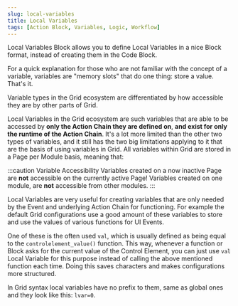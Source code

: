 ```yaml
---
slug: local-variables
title: Local Variables
tags: [Action Block, Variables, Logic, Workflow]
---
```


Local Variables Block allows you to define Local Variables in a nice Block format, instead of creating them in the Code Block.

For a quick explanation for those who are not familiar with the concept of a variable, variables are "memory slots" that do one thing: store a value. That's it.

Variable types in the Grid ecosystem are differentiated by how accessible they are by other parts of Grid.

Local Variables in the Grid ecosystem are such variables that are able to be accessed by **only the Action Chain they are defined on**, **and exist for only the runtime of the Action Chain**. It's a lot more limited than the other two types of variables, and it still has the two big limitations applying to it that are the basis of using variables in Grid. All variables within Grid are stored in a Page per Module basis, meaning that:

:::caution Variable Accessibility
Variables created on a now inactive Page are **not** accessible on the currently active Page!
Variables created on one module, are **not** accessible from other modules.
:::

Local Variables are very useful for creating  variables that are only needed by the Event and underlying Action Chain for functioning. For example the default Grid configurations use a good amount of these variables to store and use the values of various functions for UI Events.

One of these is the often used `val`, which is usually defined as being equal to the `controlelement_value()` function. This way, whenever a function or Block asks for the current value of the Control Element, you can just use `val` Local Variable for this purpose instead of calling the above mentioned function each time. Doing this saves characters and makes configurations more structured.

In Grid syntax local variables have no prefix to them, same as global ones and they look like this: `lvar=0`.
